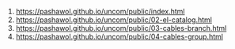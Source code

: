 <!-- -->

1. <https://pashawol.github.io/uncom/public/index.html>
2. <https://pashawol.github.io/uncom/public/02-el-catalog.html>
3. <https://pashawol.github.io/uncom/public/03-cables-branch.html>
4. <https://pashawol.github.io/uncom/public/04-cables-group.html>